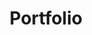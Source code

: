 ---
weight : 40
title : "Portfolio"

data : 
  - title : "OpenFLUID"
    details : "OpenFLUID est une plateforme logicielle ouverte pour la modélisation et la simulation spatialisée"
    skills : ["C++","CMake","Boost","GDAL","Qt","XML","JSON","Architecture à plugins"]
    img : "works-openfluid.png"
    github : "OpenFLUID/openfluid"
  - title : "ROpenFLUID"
    details : "ROpenFLUID est un package pour piloter la plateforme OpenFLUID depuis l'environnement R"
    skills : ["R","C","C++","CMake","Binding de langages"]
    github : "OpenFLUID/ropenfluid"
  - title : "Rejocker"
    details : "Rejocker permet de déployer simplement un mock d'API REST" 
    skills : ["Python","Flask","JSON"]
    github : "jctophefabre/rejocker"
  - title : "LANDMOD2010"
    details : "Organisation de la conférence internationale LANDMOD2010"
    url : "www.agropolis.fr/pdf/actu/affiche-LandMod-2010.pdf"
    url_label : "LANDMOD2010"
  - title : "Web officiel OpenFLUID"
    skills : ["Hugo","SASS/SCSS","Javascript","HTML5","Markdown","Python","Flask"]
    img : "works-openfluid-web.png"
    url : "www.openfluid-project.org"
  - title : "myCraftedBoard"
    img : "works-mycraftedboard.png"
    details: "myCraftedBoard est un outil simple de gestion de tâches façon Kanban"
    skills : ["JS","HTML","JSON","Linkify"]
    github : "jctophefabre/mycraftedboard"
  - title : "OpenFLUID-Community"
    details : "Ressources en ligne pour les utilisateurs d'OpenFLUID : docs, formations, process de developpement, ..."
    skills : ["MkDocs","Markdown","HTML5"]
    img : "works-openfluid-community.png"
    url : "community.openfluid-project.org"
    github : "OpenFLUID/openfluid-community-docs"
  - title : "Intégration continue en ingénierie logicielle"
    details : "Présentation de la démarche d'intégration continue pour le développement de la plateforme OpenFLUID"
    skills : ["Jenkins","GitHub","Travis CI","AppVeyor","Docker"]
    url : "www.openfluid-project.org/resources/docs/slideshows/ci-2018-06-07/#/3/9"
    url_label : "voir la présentation"
  - title : "OpenFLUID WaresHub"
    details: "OpenFLUID WaresHub est un service en ligne d'hébergement de simulateurs pour la plateforme OpenFLUID, doté d'une API et d'un frontend"
    skills : ["PHP","Python","REST","JSON","Serveur Git"]
  - title : "Deveal"
    details: "Deveal facilite la gestion des présentations sous reveal.js"
    skills : ["Python","Jinja","YAML","reveal.js"]
    github : "jctophefabre/deveal"
  - title : "Spécifications de l'API FLUIDhub"
    skills : ["OpenAPI","Swagger","YAML","JSON"] 
    img : "works-fluidhub-api.png"
    url : dev.openfluid-project.org/fluidhub-dev/api/swagger-ui/
    url_label : "Consulter l'API"

---